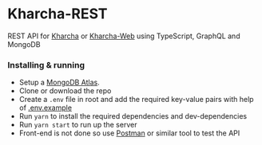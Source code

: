 # Kharcha-REST

REST API for [Kharcha](https://github.com/OjeshManandhar/Kharcha) or [Kharcha-Web](https://github.com/OjeshManandhar/Kharcha-Web) using TypeScript, GraphQL and MongoDB

### Installing & running

- Setup a [MongoDB Atlas](https://www.mongodb.com/cloud/atlas).
- Clone or download the repo
- Create a `.env` file in root and add the required key-value pairs with help of [.env.example](./.env.example)
- Run `yarn` to install the required dependencies and dev-dependencies
- Run `yarn start` to run up the server
- Front-end is not done so use [Postman](https://www.postman.com/) or similar tool to test the API
